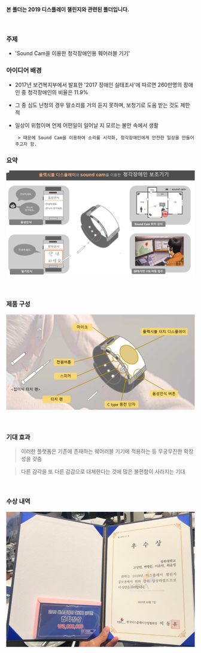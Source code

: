 **본 폴더는 2019 디스플레이 챌린지와 관련된 폴더입니다.**


　
  　
  　
  　
  　
  
### 주제
- 'Sound Cam을 이용한 청각장애인용 웨어러블 기기'
　
　
 　
  　
### 아이디어 배경

 - 2017년 보건복지부에서 발표한 '2017 장애인 실태조사'에 따르면 260만명의 장애인 중 청각장애인의 비율은 11.9%
 
 - 그 중 심도 난청의 경우 말소리를 거의 듣지 못하며, 보청기로 도움 받는 것도 제한적
 
 - 일상이 위험이며 언제 어떤일이 일어날 지 모르는 불안 속에서 생활
        
        > 때문에 Sound Cam을 이용하여 소리를 시각화, 청각장애인에게 안전한 일상을 만들어 주고자 함.
        
        
### 요약


![summary](images/summary.PNG)

　
 　
  　
   　


### 제품 구성

 ![config](images/config.PNG)
 
　
 　
  　
   　
### 기대 효과

 > 이러한 플랫폼은 기존에 존재하는 웨어러블 기기에 적용하는 등 무궁무진한 확장성을 갖춤
 
 > 다른 감각을 또 다른 감감으로 대체한다는 것에 많은 불편함이 사라지는 기대
 
 
 
 　
  　
   　
    　
     

### 수상 내역


 ![award](images/수상.PNG)
